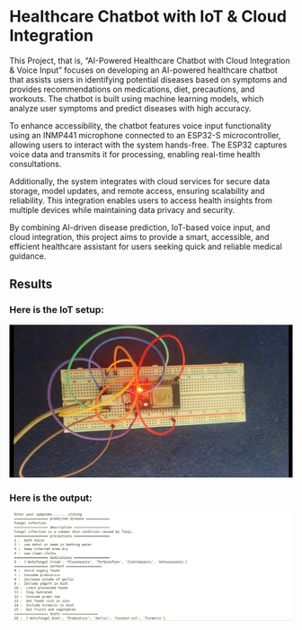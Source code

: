 # Healthcare Chatbot with IoT & Cloud Integration
This Project, that is, “AI-Powered Healthcare Chatbot with Cloud Integration & Voice Input” focuses on developing an AI-powered healthcare chatbot that assists users in identifying potential diseases based on symptoms and provides recommendations on medications, diet, precautions, and workouts. The chatbot is built using machine learning models, which analyze user symptoms and predict diseases with high accuracy.

To enhance accessibility, the chatbot features voice input functionality using an INMP441 microphone connected to an ESP32-S microcontroller, allowing users to interact with the system hands-free. The ESP32 captures voice data and transmits it for processing, enabling real-time health consultations.

Additionally, the system integrates with cloud services for secure data storage, model updates, and remote access, ensuring scalability and reliability. This integration enables users to access health insights from multiple devices while maintaining data privacy and security.

By combining AI-driven disease prediction, IoT-based voice input, and cloud integration, this project aims to provide a smart, accessible, and efficient healthcare assistant for users seeking quick and reliable medical guidance.

## Results
### Here is the IoT setup:
![A working INMP441 microphone connected to an ESP32-S microcontoller](result_images/image.png)
### Here is the output:
![On receiving the symptoms in a voice input we get these results](result_images\codeimg.jpg)